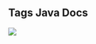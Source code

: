 ## Tags Java Docs

![](https://static.platzi.com/media/user_upload/Screen%20Shot%202019-07-08%20at%204.29.49%20PM-fbd23e6a-b892-4d33-8ef4-4669d81b63dc.jpg)
